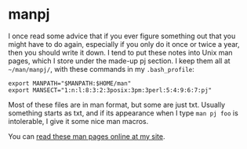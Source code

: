 manpj
=====

I once read some advice that if you ever figure something out that you might have to do again, especially if you only do it once or twice a year, then you should write it down. I tend to put these notes into Unix man pages, which I store under the made-up pj section. I keep them all at `~/man/manpj/`, with these commands in my `.bash_profile`:

    export MANPATH="$MANPATH:$HOME/man"
    export MANSECT="1:n:l:8:3:2:3posix:3pm:3perl:5:4:9:6:7:pj"

Most of these files are in man format, but some are just txt. Usually something starts as txt, and if its appearance when I type `man pj foo` is intolerable, I give it some nice man macros.

You can [read these man pages online at my site](http://illuminatedcomputing.com/manpj).


